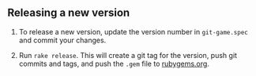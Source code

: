 ## Releasing a new version

1. To release a new version, update the version number in
   `git-game.spec` and commit your changes.

2. Run `rake release`. This will create a git tag for the version,
   push git commits and tags, and push the `.gem` file to
   [rubygems.org](https://rubygems.org).
